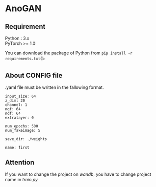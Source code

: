 # AnoGAN

## Requirement
Python : 3.x\
PyTorch >= 1.0

You can download the package of Python from `pip install -r requirements.txt`:+1:

## About CONFIG file
.yaml file must be written in the fallowing format.
```
input_size: 64
z_dim: 20
channel: 1
ngf: 64 
ndf: 64 
extralayer: 0

num_epochs: 500
num_fakeimage: 5

save_dir: ./weights

name: first
```

## Attention
If you want to change the project on *wandb*, you have to change project name in *train.py*